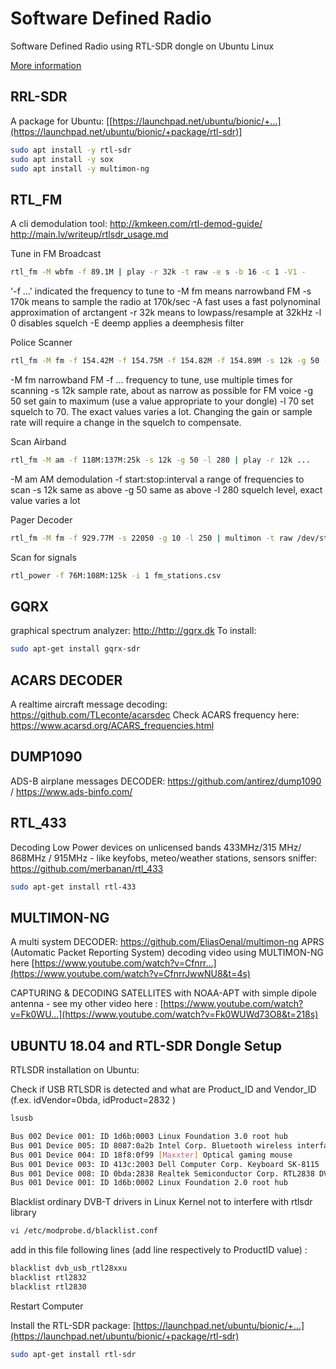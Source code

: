 # Software Defined Radio

Software Defined Radio using RTL-SDR dongle on Ubuntu Linux

[More information](https://ranous.files.wordpress.com/2016/03/rtl-sdr4linux_quickstartv10-16.pdf)

## RRL-SDR

A package for Ubuntu: [[https://launchpad.net/ubuntu/bionic/+...](https://launchpad.net/ubuntu/bionic/+package/rtl-sdr)]

```bash
sudo apt install -y rtl-sdr
sudo apt install -y sox
sudo apt install -y multimon-ng
```

## RTL_FM

A cli demodulation tool:
<http://kmkeen.com/rtl-demod-guide/>
<http://main.lv/writeup/rtlsdr_usage.md>

Tune in FM Broadcast

```bash
rtl_fm -M wbfm -f 89.1M | play -r 32k -t raw -e s -b 16 -c 1 -V1 -
```

'-f ...' indicated the frequency to tune to
-M fm means narrowband FM
-s 170k means to sample the radio at 170k/sec
-A fast uses a fast polynominal approximation of arctangent
-r 32k means to lowpass/resample at 32kHz
-l 0 disables squelch
-E deemp applies a deemphesis filter

Police Scanner

```bash
rtl_fm -M fm -f 154.42M -f 154.75M -f 154.82M -f 154.89M -s 12k -g 50 -l 70 | play -r 12k ...
```

-M fm narrowband FM
-f ... frequency to tune, use multiple times for scanning
-s 12k sample rate, about as narrow as possible for FM voice
-g 50 set gain to maximum (use a value appropriate to your dongle)
-l 70 set squelch to 70. The exact values varies a lot. Changing the gain or sample rate will require a change in the squelch to compensate.

Scan Airband

```bash
rtl_fm -M am -f 118M:137M:25k -s 12k -g 50 -l 280 | play -r 12k ...
```

-M am AM demodulation
-f start:stop:interval a range of frequencies to scan
-s 12k same as above
-g 50 same as above
-l 280 squelch level, exact value varies a lot

Pager Decoder

```bash
rtl_fm -M fm -f 929.77M -s 22050 -g 10 -l 250 | multimon -t raw /dev/stdin
```

Scan for signals

```bash
rtl_power -f 76M:108M:125k -i 1 fm_stations.csv
```

## GQRX

graphical spectrum analyzer: <http://http://gqrx.dk>
To install:

```bash
sudo apt-get install gqrx-sdr
```

## ACARS DECODER

A realtime aircraft message decoding: <https://github.com/TLeconte/acarsdec>
Check ACARS frequency here: <https://www.acarsd.org/ACARS_frequencies.html>

## DUMP1090

ADS-B airplane messages DECODER: <https://github.com/antirez/dump1090> / <https://www.ads-binfo.com/>

## RTL_433

Decoding Low Power devices on unlicensed bands 433MHz/315 MHz/ 868MHz / 915MHz - like keyfobs, meteo/weather stations, sensors sniffer: <https://github.com/merbanan/rtl_433>

```bash
sudo apt-get install rtl-433
```

## MULTIMON-NG

A multi system DECODER: <https://github.com/EliasOenal/multimon-ng>
APRS (Automatic Packet Reporting System) decoding video using MULTIMON-NG  here [https://www.youtube.com/watch?v=Cfnrr...](https://www.youtube.com/watch?v=CfnrrJwwNU8&t=4s)

CAPTURING & DECODING SATELLITES with NOAA-APT with simple dipole antenna  - see my other video here : [https://www.youtube.com/watch?v=Fk0WU...](https://www.youtube.com/watch?v=Fk0WUWd73O8&t=218s)

## UBUNTU 18.04 and RTL-SDR Dongle Setup

RTLSDR installation on Ubuntu:

Check if USB RTLSDR is detected and what are Product_ID and Vendor_ID (f.ex. idVendor=0bda, idProduct=2832 )

```bash
lsusb

Bus 002 Device 001: ID 1d6b:0003 Linux Foundation 3.0 root hub
Bus 001 Device 005: ID 8087:0a2b Intel Corp. Bluetooth wireless interface
Bus 001 Device 004: ID 18f8:0f99 [Maxxter] Optical gaming mouse
Bus 001 Device 003: ID 413c:2003 Dell Computer Corp. Keyboard SK-8115
Bus 001 Device 008: ID 0bda:2838 Realtek Semiconductor Corp. RTL2838 DVB-T  <---
Bus 001 Device 001: ID 1d6b:0002 Linux Foundation 2.0 root hub

```

Blacklist ordinary DVB-T drivers in Linux Kernel not to interfere with rtlsdr library

```bash
vi /etc/modprobe.d/blacklist.conf
```

add in this file  following lines (add line respectively to ProductID value) :

```bash
blacklist dvb_usb_rtl28xxu 
blacklist rtl2832 
blacklist rtl2830
```

Restart Computer

Install the RTL-SDR package: [https://launchpad.net/ubuntu/bionic/+...](https://launchpad.net/ubuntu/bionic/+package/rtl-sdr)

```bash
sudo apt-get install rtl-sdr
```
